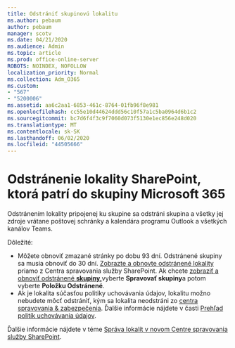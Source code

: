 ```yaml
---
title: Odstrániť skupinovú lokalitu
ms.author: pebaum
author: pebaum
manager: scotv
ms.date: 04/21/2020
ms.audience: Admin
ms.topic: article
ms.prod: office-online-server
ROBOTS: NOINDEX, NOFOLLOW
localization_priority: Normal
ms.collection: Adm_O365
ms.custom:
- "567"
- "5200006"
ms.assetid: aa6c2aa1-6853-461c-8764-01fb96f8e981
ms.openlocfilehash: cc55e10d44624ddd56c10f57a1c5ba0964d6b1c2
ms.sourcegitcommit: bc7d6f4f3c9f7060d073f5130e1ec856e248d020
ms.translationtype: MT
ms.contentlocale: sk-SK
ms.lasthandoff: 06/02/2020
ms.locfileid: "44505666"
---
```

# <a name="delete-a-sharepoint-site-that-belongs-to-an-microsoft-365-group"></a>Odstránenie lokality SharePoint, ktorá patrí do skupiny Microsoft 365

Odstránením lokality pripojenej ku skupine sa odstráni skupina a všetky jej zdroje vrátane poštovej schránky a kalendára programu Outlook a všetkých kanálov Teams.
  
Dôležité:

- Môžete obnoviť zmazané stránky po dobu 93 dní. Odstránené skupiny sa musia obnoviť do 30 dní. [Zobrazte a obnovte odstránené lokality](https://admin.microsoft.com/sharepoint?page=recyclebin&modern=true) priamo z Centra spravovania služby SharePoint. Ak chcete [zobraziť a obnoviť odstránené **skupiny,**](https://outlook.office.com/people/group/deleted)vyberte **Spravovať skupiny**a potom vyberte **Položku Odstránené**.
- Ak je lokalita súčasťou politiky uchovávania údajov, lokalitu možno nebudete môcť odstrániť, kým sa lokalita neodstráni zo [centra spravovania & zabezpečenia](https://protection.office.com/?rfr=AdminCenter#/retention). Ďalšie informácie nájdete v časti [Prehľad politík uchovávania údajov](https://docs.microsoft.com/microsoft-365/compliance/retention-policies).
  
Ďalšie informácie nájdete v téme [Správa lokalít v novom Centre spravovania služby SharePoint](https://docs.microsoft.com/sharepoint/manage-sites-in-new-admin-center).
